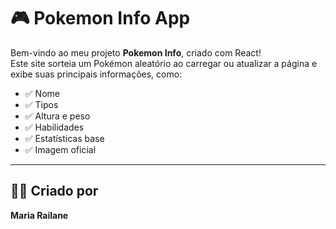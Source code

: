 # 🎮 Pokemon Info App

Bem-vindo ao meu projeto **Pokemon Info**, criado com React!  
Este site sorteia um Pokémon aleatório ao carregar ou atualizar a página e exibe suas principais informações, como:

- ✅ Nome
- ✅ Tipos
- ✅ Altura e peso
- ✅ Habilidades
- ✅ Estatísticas base
- ✅ Imagem oficial

---

## 👩‍🎨 Criado por

**Maria Railane**